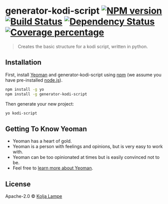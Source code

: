 # generator-kodi-script [![NPM version][npm-image]][npm-url] [![Build Status][travis-image]][travis-url] [![Dependency Status][daviddm-image]][daviddm-url] [![Coverage percentage][coveralls-image]][coveralls-url]
> Creates the basic structure for a kodi script, written in python.

## Installation

First, install [Yeoman](http://yeoman.io) and generator-kodi-script using [npm](https://www.npmjs.com/) (we assume you have pre-installed [node.js](https://nodejs.org/)).

```bash
npm install -g yo
npm install -g generator-kodi-script
```

Then generate your new project:

```bash
yo kodi-script
```

## Getting To Know Yeoman

 * Yeoman has a heart of gold.
 * Yeoman is a person with feelings and opinions, but is very easy to work with.
 * Yeoman can be too opinionated at times but is easily convinced not to be.
 * Feel free to [learn more about Yeoman](http://yeoman.io/).

## License

Apache-2.0 © [Kolja Lampe]()


[npm-image]: https://badge.fury.io/js/generator-kodi-script.svg
[npm-url]: https://npmjs.org/package/generator-kodi-script
[travis-image]: https://travis-ci.org/xbmc/generator-kodi-script.svg?branch=master
[travis-url]: https://travis-ci.org/xbmc/generator-kodi-script
[daviddm-image]: https://david-dm.org/xbmc/generator-kodi-script.svg?theme=shields.io
[daviddm-url]: https://david-dm.org/xbmc/generator-kodi-script
[coveralls-image]: https://coveralls.io/repos/xbmc/generator-kodi-script/badge.svg
[coveralls-url]: https://coveralls.io/r/xbmc/generator-kodi-script
